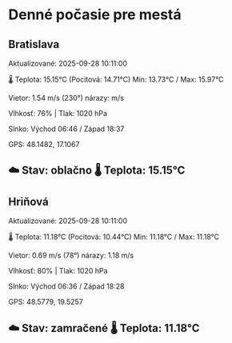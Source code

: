 ﻿# Denné počasie pre mestá

## Bratislava
Aktualizované: 2025-09-28 10:11:00

🌡️ Teplota: 15.15°C 
(Pocitová: 14.71°C)
Min: 13.73°C / Max: 15.97°C

Vietor: 1.54 m/s    (230°) 
nárazy:  m/s

Vlhkosť: 76% | Tlak: 1020 hPa

Slnko: Východ 06:46 / Západ 18:37

GPS: 48.1482, 17.1067

☁️ Stav: oblačno        🌡️ Teplota: 15.15°C
---

## Hriňová
Aktualizované: 2025-09-28 10:11:00

🌡️ Teplota: 11.18°C 
(Pocitová: 10.44°C)
Min: 11.18°C / Max: 11.18°C

Vietor: 0.69 m/s (78°)
nárazy: 1.18 m/s

Vlhkosť: 80% | Tlak: 1020 hPa

Slnko: Východ 06:36 / Západ 18:28

GPS: 48.5779, 19.5257

☁️ Stav: zamračené        🌡️ Teplota: 11.18°C
---
